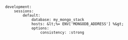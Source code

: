 <!-- layout:code post: mongodb-replica-sets_configure-mongoid -->

```

development:
	sessions:
		default:
			database: my_mongo_stack
			hosts: &lt;%= ENV['MONGODB_ADDRESS'] %&gt;
			options:
				consistency: :strong

```
